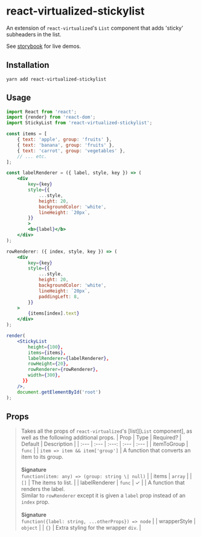 # react-virtualized-stickylist
An extension of `react-virtualized`'s `List` component that adds 'sticky' subheaders in the list.

See [storybook][storybook] for live demos.

## Installation
```
yarn add react-virtualized-stickylist
```

## Usage
```jsx
import React from 'react';
import {render} from 'react-dom';
import StickyList from 'react-virtualized-stickylist';

const items = [
    { text: 'apple', group: 'fruits' },
    { text: 'banana', group: 'fruits' },
    { text: 'carrot', group: 'vegetables' },
    // ... etc.
];

const labelRenderer = ({ label, style, key }) => (
    <div
        key={key}
        style={{
            ...style,
            height: 20,
            backgroundColor: 'white',
            lineHeight: `20px`,
        }}
        >
        <b>{label}</b>
    </div>
);

rowRenderer: ({ index, style, key }) => (
    <div
        key={key}
        style={{
            ...style,
            height: 20,
            backgroundColor: 'white',
            lineHeight: `20px`,
            paddingLeft: 8,
        }}
    >
        {items[index].text}
    </div>
);

render(
    <StickyList
        height={100},
        items={items},
        labelRenderer={labelRenderer},
        rowHeight={20},
        rowRenderer={rowRenderer},
        width={300},
      }}
    />,
    document.getElementById('root')
);
```

## Props
> Takes all the props of `react-virtualized`'s [list][`List` component], as well as the following additional props.
| Prop | Type | Required? | Default | Description |
| :--- | :--- | :---: | :--- | :--- |
| itemToGroup | `func` |  | `item => item && item['group']` | A function that converts an item to its group.<br><br>**Signature**<br>`function(item: any) => (group: string \| null)` |
| items | `array` |   | `[]` | The items to list. |
| labelRenderer | `func` | ✓ |  | A function that renders the label.<br>Similar to `rowRenderer` except it is given a `label` prop instead of an<br>`index` prop.<br><br>**Signature**<br>`function({label: string, ...otherProps}) => node` |
| wrapperStyle | `object` |   | `{}` | Extra styling for the wrapper `div`. |

[storybook]: https://jf248.github.io/react-virtualized-stickylist/
[list]: https://github.com/bvaughn/react-virtualized/blob/master/docs/List.md
